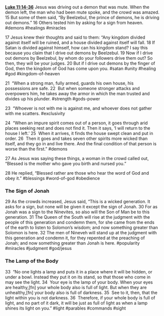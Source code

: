 **[Luke 11:14-36](http://www.blueletterbible.org/search/preSearch.cfm?Criteria=Luke+11.14-36&t=NIV)**
Jesus was driving out a demon that was mute. When the demon left, the man who had been mute spoke, and the crowd was amazed. 15 But some of them said, “By Beelzebul, the prince of demons, he is driving out demons.” 16 Others tested him by asking for a sign from heaven. #demons #healings #miracles

17 Jesus knew their thoughts and said to them: “Any kingdom divided against itself will be ruined, and a house divided against itself will fall. 18 If Satan is divided against himself, how can his kingdom stand? I say this because you claim that I drive out demons by Beelzebul. 19 Now if I drive out demons by Beelzebul, by whom do your followers drive them out? So then, they will be your judges. 20 But if I drive out demons by the finger of God, then the kingdom of God has come upon you. #satan #unity #healing #god #kingdom-of-heaven 

21  “When a strong man, fully armed, guards his own house, his possessions are safe. 22  But when someone stronger attacks and overpowers him, he takes away the armor in which the man trusted and divides up his plunder. #strength #gods-power

23  “Whoever is not with me is against me, and whoever does not gather with me scatters. #exclusivity 

24  “When an impure spirit comes out of a person, it goes through arid places seeking rest and does not find it. Then it says, ‘I will return to the house I left.’ 25  When it arrives, it finds the house swept clean and put in order. 26  Then it goes and takes seven other spirits more wicked than itself, and they go in and live there. And the final condition of that person is worse than the first.” #demons

27 As Jesus was saying these things, a woman in the crowd called out, “Blessed is the mother who gave you birth and nursed you.”

28 He replied, “Blessed rather are those who hear the word of God and obey it.” #blessings #word-of-god #obedience 

### The Sign of Jonah
29 As the crowds increased, Jesus said, “This is a wicked generation. It asks for a sign, but none will be given it except the sign of Jonah. 30 For as Jonah was a sign to the Ninevites, so also will the Son of Man be to this generation. 31 The Queen of the South will rise at the judgment with the people of this generation and condemn them, for she came from the ends of the earth to listen to Solomon’s wisdom; and now something greater than Solomon is here. 32 The men of Nineveh will stand up at the judgment with this generation and condemn it, for they repented at the preaching of Jonah; and now something greater than Jonah is here. #popularity #miracles #judgment #god/jesus 

### The Lamp of the Body
33  “No one lights a lamp and puts it in a place where it will be hidden, or under a bowl. Instead they put it on its stand, so that those who come in may see the light. 34  Your eye is the lamp of your body. When your eyes are healthy,[fn] your whole body also is full of light. But when they are unhealthy,[fn] your body also is full of darkness. 35  See to it, then, that the light within you is not darkness. 36  Therefore, if your whole body is full of light, and no part of it dark, it will be just as full of light as when a lamp shines its light on you.” #light #parables #commands #sight